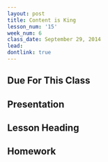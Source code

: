 ```yaml
---
layout: post
title: Content is King
lesson_num: '15'
week_num: 6
class_date: September 29, 2014
lead: 
dontlink: true
---
```


## Due For This Class

## Presentation

## Lesson Heading
  
## Homework
